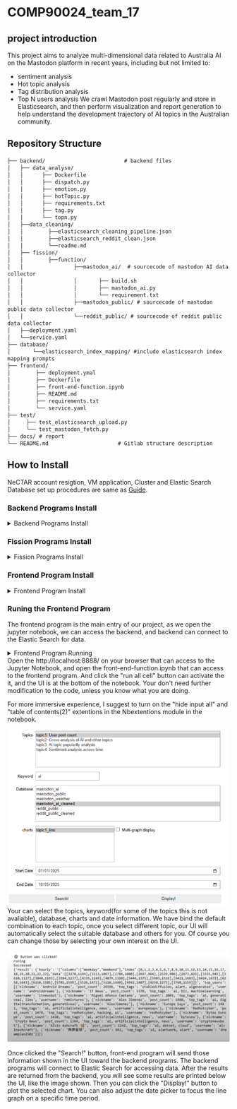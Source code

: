 # COMP90024_team_17

## project introduction
This project aims to analyze multi-dimensional data related to Australia AI on the Mastodon platform in recent years, including but not limited to:
- sentiment analysis
- Hot topic analysis
- Tag distribution analysis
- Top N users analysis
We crawl Mastodon post regularly and store in Elasticsearch, and then perform visualization and report generation to help understand the development trajectory of AI topics in the Australian community.

##  Repository Structure

```plaintext
├── backend/                         # backend files
│   ├── data_analyse/ 
│   │      ├── Dockerfile
│   │      ├── dispatch.py   
│   │      ├── emotion.py    
│   │      ├── hotTopic.py 
│   │      ├── requirements.txt
│   │      ├── tag.py     
│   │      └── topn.py
│   ├──data_cleaning/
│   │        ├──elasticsearch_cleaning_pipeline.json
│   │        ├──elasticsearch_reddit_clean.json  
│   │        └──readme.md       
│   ├── fission/
│   │        ├──function/
│   │                ├──mastodon_ai/  # sourcecode of mastodon AI data collector 
│   │                │       ├── build.sh
│   │                │       ├── mastodon_ai.py
│   │                │       └── requirement.txt
│   │                ├──mastodon_public/ # sourcecode of mastodon public data collector
│   │                └──reddit_public/ # sourcecode of reddit public data collector
│   ├──deployment.yaml
│   └──service.yaml
├── database/
│       └──elasticsearch_index_mapping/ #include elasticsearch index mapping prompts
├── frontend/
│        ├── deployment.ymal
│        ├── Dockerfile
│        ├── front-end-function.ipynb
│        ├── README.md
│        ├── requirements.txt
│        └── service.yaml
├── test/
│     ├── test_elasticsearch_upload.py  
│     └── test_mastodon_fetch.py      
├── docs/ # report
└── README.md                      # Gitlab structure description

```
##  How to Install

NeCTAR account resigtion, VM application, Cluster and Elastic Search Database set up procedures are same as [Guide](https://gitlab.unimelb.edu.au/feit-comp90024/comp90024/). 

### Backend Programs Install
<details>
  <summary>Backend  Programs Install</summary>
  Here is the code for install backend programs.

  ```shell
  $ cd ~/comp90024_team_17/backend/data_analyse
  # Build the image and upload to your container warehouse.
  # In our project we use this gitlab as warehouse, here is the commands of how to authentify and upload.
  $ docker login registry.gitlab.unimelb.edu.au:5005
  $ docker build -t registry.gitlab.unimelb.edu.au:5005/yutazhou/comp90024_team_17:latest .
  $ docker push registry.gitlab.unimelb.edu.au:5005/yutazhou/comp90024_team_17:latest
  # Create the namespace call backend and the image pull secret.
  # Image pull secret allows deployment.yaml to access to the warehouse and get the image. So it includes your username and access token.
  # To the directory which contain the deployment.yaml and service.yaml
  $ cd ~/comp90024_team_17/backend
  $ kubectl apply -f deployment.yaml
  $ kubectl apply -f service.yaml
  # Now the backend programs successfully deployed and runing on the pods.
  $ kubectl get pods -n backend
  # Watch the running logs of the pod.
  $ kubectl logs -n backend <pods_name> -f
  ```
</details>


### Fission Programs Install
<details>
  <summary>Fission  Programs Install</summary>
  Here is the code for install Fission programs.

  ```shell
  $ cd ~/comp90024_team_17/backend/
  # Create package of data collector by fission
  $ fission package create --name addmastodonai --sourcearchive ./fission/functions/mastodonai.zip  --env python --buildcmd './build.sh'
  # Create function of data collector by fission
  $ fission fn create --name addmastodonai --pkg addmastodonai --env python  --entrypoint "mastodon_ai.main" --fntimeout 3600 --executortype newdeploy
  # Create timer by fission
  $ fission timer create --name mastodonaitimer --function addmastodonai --cron "@every 120s"
  ```
</details>



### Frontend Program Install
<details>
  <summary>Frontend Program Install</summary>
  Here is the code for install frontend program.

  ```shell
  $ cd ~/comp90024_team_17/frontend
  # Build the image and upload to your container warehouse.
  # In our project we use this gitlab as warehouse, here is the commands of how to authentify and upload.
  $ docker login registry.gitlab.unimelb.edu.au:5005
  $ docker build -t registry.gitlab.unimelb.edu.au:5005/yutazhou/comp90024_team_17:frontend .
  $ docker push registry.gitlab.unimelb.edu.au:5005/yutazhou/comp90024_team_17:frontend
  # Create the namespace call frontend and the image pull secret.
  # Image pull secret allows deployment.yaml to access to the warehouse and get the image. So it includes your username and access token.
  $ kubectl apply -f deployment.yaml
  $ kubectl apply -f service.yaml
  # Now the frontend programs successfully deployed and runing on the pods.
  $ kubectl get pods -n frontend
  ```
</details>

### Runing the Frontend Program
The frontend program is the main entry of our project, as we open the jupyter notebook, we can access the backend, and backend can connect to the Elastic Search for data.
<details>
  <summary>Frontend Program Running</summary>
  Here is the code for running frontend program.

  ```shell
  # Port-forward so that your local device can access to the frontend program. For Windows user and using ubuntu in WSL2 to connect the cluster.
  $ kubectl port-forward deployment-86f5554cb-c797l 8888:8888 -n frontend
  ```
</details>
Open the http://localhost:8888/ on your browser that can access to the Jupyter Notebook, and open the front-end-function.ipynb that can access to the frontend program. And click the "run all cell" button can activate the it, and the UI is at the bottom of the notebook. Your don't need further modification to the code, unless you know what you are doing.

For more immersive experience, I suggest to turn on the "hide input all" and "table of contents(2)" extentions in the Nbextentions module in the notebook.


![alt text](Front_end_UI.png)
Your can select the topics, keyword(for some of the topics this is not avaliable), database, charts and date information. We have bind the default combination to each topic, once you select different topic, our UI will automatically select the suitable database and others for you. Of course you can change those by selecting your own interest on the UI.


![alt text](Raw_result_from_backend.png)


Once clicked the "Search!" button, front-end program will send those information shown in the UI toward the backend programs. The backend programs will connect to Elastic Search for accessing data. After the results are returned from the backend, you will see some results are printed below the UI, like the image shown. Then you can click the 
"Display!" button to plot the selected chart. You can also adjust the date picker to focus the line graph on a specific time period.

